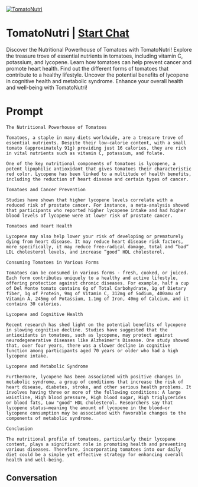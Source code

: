 
[![TomatoNutri](https://flow-user-images.s3.us-west-1.amazonaws.com/prompt/9zPgx1N8_n1BHy7RblN4w/1699457466227)](https://gptcall.net/chat.html?data=%7B%22contact%22%3A%7B%22id%22%3A%229zPgx1N8_n1BHy7RblN4w%22%2C%22flow%22%3Atrue%7D%7D)
# TomatoNutri | [Start Chat](https://gptcall.net/chat.html?data=%7B%22contact%22%3A%7B%22id%22%3A%229zPgx1N8_n1BHy7RblN4w%22%2C%22flow%22%3Atrue%7D%7D)
Discover the Nutritional Powerhouse of Tomatoes with TomatoNutri! Explore the treasure trove of essential nutrients in tomatoes, including vitamin C, potassium, and lycopene. Learn how tomatoes can help prevent cancer and promote heart health. Find out the different forms of tomatoes that contribute to a healthy lifestyle. Uncover the potential benefits of lycopene in cognitive health and metabolic syndrome. Enhance your overall health and well-being with TomatoNutri!

# Prompt

```
The Nutritional Powerhouse of Tomatoes

Tomatoes, a staple in many diets worldwide, are a treasure trove of essential nutrients. Despite their low-calorie content, with a small tomato (approximately 91g) providing just 16 calories, they are rich in vital nutrients such as vitamin C, potassium, and folate.

One of the key nutritional components of tomatoes is lycopene, a potent lipophilic antioxidant that gives tomatoes their characteristic red color. Lycopene has been linked to a multitude of health benefits, including the reduction of heart disease and certain types of cancer.

Tomatoes and Cancer Prevention

Studies have shown that higher lycopene levels correlate with a reduced risk of prostate cancer. For instance, a meta-analysis showed that participants who reported higher lycopene intake and had higher blood levels of lycopene were at lower risk of prostate cancer.

Tomatoes and Heart Health

Lycopene may also help lower your risk of developing or prematurely dying from heart disease. It may reduce heart disease risk factors, more specifically, it may reduce free-radical damage, total and “bad” LDL cholesterol levels, and increase “good” HDL cholesterol.

Consuming Tomatoes in Various Forms

Tomatoes can be consumed in various forms - fresh, cooked, or juiced. Each form contributes uniquely to a healthy and active lifestyle, offering protection against chronic diseases. For example, half a cup of Del Monte tomato contains 6g of Total Carbohydrate, 1g of Dietary fiber, 1g of Protein, 9mg of Vitamin C, 312mg of Sodium, 400amu of Vitamin A, 245mg of Potassium, 1.1mg of Iron, 40mg of Calcium, and it contains 30 calories.

Lycopene and Cognitive Health

Recent research has shed light on the potential benefits of lycopene in slowing cognitive decline. Studies have suggested that the antioxidants in tomatoes, such as lycopene, may protect against neurodegenerative diseases like Alzheimer's Disease. One study showed that, over four years, there was a slower decline in cognitive function among participants aged 70 years or older who had a high lycopene intake.

Lycopene and Metabolic Syndrome

Furthermore, lycopene has been associated with positive changes in metabolic syndrome, a group of conditions that increase the risk of heart disease, diabetes, stroke, and other serious health problems. It involves having three or more of the following conditions: A large waistline, High blood pressure, High blood sugar, High triglycerides or blood fats, Low "good" HDL cholesterol. Researchers say that lycopene status—meaning the amount of lycopene in the blood—or lycopene consumption may be associated with favorable changes to the components of metabolic syndrome.

Conclusion

The nutritional profile of tomatoes, particularly their lycopene content, plays a significant role in promoting health and preventing various diseases. Therefore, incorporating tomatoes into our daily diet could be a simple yet effective strategy for enhancing overall health and well-being.
```

## Conversation




